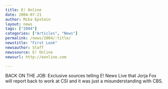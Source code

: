 ```yaml
---
title: E! Online
date: 2004-07-21
author: Mika Epstein
layout: news
tags: ["2004"]
categories: ["Articles", "News"]
permalink: /news/2004/:title/
newstitle: "First Look"
newsauthor: Staff  
newssource: E! Online  
newsurl: http://eonline.com  

---
```


BACK ON THE JOB: Exclusive sources telling E! News Live that Jorja Fox will report back to work at CSI and it was just a misunderstanding with CBS.  
